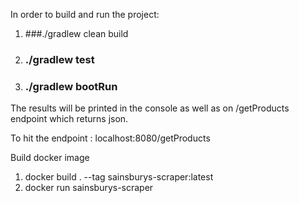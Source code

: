 In order to build and run the project:
 
 1) ###./gradlew clean build
 
 2) ### ./gradlew test
 
 3) ### ./gradlew bootRun

The results will be printed in the console as well as on /getProducts endpoint which returns json.

To hit the endpoint : localhost:8080/getProducts


Build docker image

1) docker build . --tag sainsburys-scraper:latest
2) docker run sainsburys-scraper
